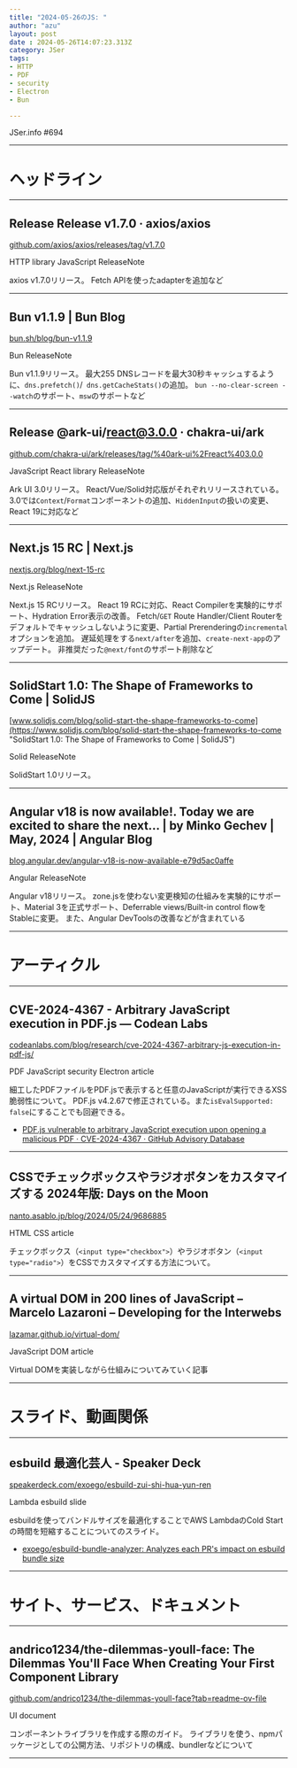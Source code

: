 ```yaml
---
title: "2024-05-26のJS: "
author: "azu"
layout: post
date : 2024-05-26T14:07:23.313Z
category: JSer
tags:
- HTTP
- PDF
- security
- Electron
- Bun

---
```


JSer.info #694

----

<h1 class="site-genre">ヘッドライン</h1>

----

## Release Release v1.7.0 · axios/axios
[github.com/axios/axios/releases/tag/v1.7.0](https://github.com/axios/axios/releases/tag/v1.7.0 "Release Release v1.7.0 · axios/axios")
<p class="jser-tags jser-tag-icon"><span class="jser-tag">HTTP</span> <span class="jser-tag">library</span> <span class="jser-tag">JavaScript</span> <span class="jser-tag">ReleaseNote</span></p>

axios v1.7.0リリース。
Fetch APIを使ったadapterを追加など


----

## Bun v1.1.9 | Bun Blog
[bun.sh/blog/bun-v1.1.9](https://bun.sh/blog/bun-v1.1.9 "Bun v1.1.9 | Bun Blog")
<p class="jser-tags jser-tag-icon"><span class="jser-tag">Bun</span> <span class="jser-tag">ReleaseNote</span></p>

Bun v1.1.9リリース。
最大255 DNSレコードを最大30秒キャッシュするように、`dns.prefetch()`/` dns.getCacheStats()`の追加。
`bun --no-clear-screen --watch`のサポート、`msw`のサポートなど


----

## Release @ark-ui/react@3.0.0 · chakra-ui/ark
[github.com/chakra-ui/ark/releases/tag/%40ark-ui%2Freact%403.0.0](https://github.com/chakra-ui/ark/releases/tag/%40ark-ui%2Freact%403.0.0 "Release @ark-ui/react@3.0.0 · chakra-ui/ark")
<p class="jser-tags jser-tag-icon"><span class="jser-tag">JavaScript</span> <span class="jser-tag">React</span> <span class="jser-tag">library</span> <span class="jser-tag">ReleaseNote</span></p>

Ark UI 3.0リリース。
React/Vue/Solid対応版がそれぞれリリースされている。
3.0では`Context`/`Format`コンポーネントの追加、`HiddenInput`の扱いの変更、React 19に対応など


----

## Next.js 15 RC | Next.js
[nextjs.org/blog/next-15-rc](https://nextjs.org/blog/next-15-rc "Next.js 15 RC | Next.js")
<p class="jser-tags jser-tag-icon"><span class="jser-tag">Next.js</span> <span class="jser-tag">ReleaseNote</span></p>

Next.js 15 RCリリース。
React 19 RCに対応、React Compilerを実験的にサポート、Hydration Error表示の改善。
Fetch/`GET` Route Handler/Client Routerをデフォルトでキャッシュしないように変更、Partial Prerenderingの`incremental`オプションを追加。
遅延処理をする`next/after`を追加、`create-next-app`のアップデート。
非推奨だった`@next/font`のサポート削除など


----

## SolidStart 1.0: The Shape of Frameworks to Come | SolidJS
[www.solidjs.com/blog/solid-start-the-shape-frameworks-to-come](https://www.solidjs.com/blog/solid-start-the-shape-frameworks-to-come "SolidStart 1.0: The Shape of Frameworks to Come | SolidJS")
<p class="jser-tags jser-tag-icon"><span class="jser-tag">Solid</span> <span class="jser-tag">ReleaseNote</span></p>

SolidStart 1.0リリース。


----

## Angular v18 is now available!. Today we are excited to share the next… | by Minko Gechev | May, 2024 | Angular Blog
[blog.angular.dev/angular-v18-is-now-available-e79d5ac0affe](https://blog.angular.dev/angular-v18-is-now-available-e79d5ac0affe "Angular v18 is now available!. Today we are excited to share the next… | by Minko Gechev | May, 2024 | Angular Blog")
<p class="jser-tags jser-tag-icon"><span class="jser-tag">Angular</span> <span class="jser-tag">ReleaseNote</span></p>

Angular v18リリース。
zone.jsを使わない変更検知の仕組みを実験的にサポート、Material 3を正式サポート、Deferrable views/Built-in control flowをStableに変更。
また、Angular DevToolsの改善などが含まれている


----
<h1 class="site-genre">アーティクル</h1>

----

## CVE-2024-4367 - Arbitrary JavaScript execution in PDF.js — Codean Labs
[codeanlabs.com/blog/research/cve-2024-4367-arbitrary-js-execution-in-pdf-js/](https://codeanlabs.com/blog/research/cve-2024-4367-arbitrary-js-execution-in-pdf-js/ "CVE-2024-4367 - Arbitrary JavaScript execution in PDF.js — Codean Labs")
<p class="jser-tags jser-tag-icon"><span class="jser-tag">PDF</span> <span class="jser-tag">JavaScript</span> <span class="jser-tag">security</span> <span class="jser-tag">Electron</span> <span class="jser-tag">article</span></p>

細工したPDFファイルをPDF.jsで表示すると任意のJavaScriptが実行できるXSS脆弱性について。
PDF.js v4.2.67で修正されている。また`isEvalSupported: false`にすることでも回避できる。

- [PDF.js vulnerable to arbitrary JavaScript execution upon opening a malicious PDF · CVE-2024-4367 · GitHub Advisory Database](https://github.com/advisories/GHSA-wgrm-67xf-hhpq "PDF.js vulnerable to arbitrary JavaScript execution upon opening a malicious PDF · CVE-2024-4367 · GitHub Advisory Database")

----

## CSSでチェックボックスやラジオボタンをカスタマイズする 2024年版: Days on the Moon
[nanto.asablo.jp/blog/2024/05/24/9686885](https://nanto.asablo.jp/blog/2024/05/24/9686885 "CSSでチェックボックスやラジオボタンをカスタマイズする 2024年版: Days on the Moon")
<p class="jser-tags jser-tag-icon"><span class="jser-tag">HTML</span> <span class="jser-tag">CSS</span> <span class="jser-tag">article</span></p>

チェックボックス（`<input type="checkbox">`）やラジオボタン（`<input type="radio">`）をCSSでカスタマイズする方法について。


----

## A virtual DOM in 200 lines of JavaScript – Marcelo Lazaroni – Developing for the Interwebs
[lazamar.github.io/virtual-dom/](https://lazamar.github.io/virtual-dom/ "A virtual DOM in 200 lines of JavaScript – Marcelo Lazaroni – Developing for the Interwebs")
<p class="jser-tags jser-tag-icon"><span class="jser-tag">JavaScript</span> <span class="jser-tag">DOM</span> <span class="jser-tag">article</span></p>

Virtual DOMを実装しながら仕組みについてみていく記事


----
<h1 class="site-genre">スライド、動画関係</h1>

----

## esbuild 最適化芸人 - Speaker Deck
[speakerdeck.com/exoego/esbuild-zui-shi-hua-yun-ren](https://speakerdeck.com/exoego/esbuild-zui-shi-hua-yun-ren "esbuild 最適化芸人 - Speaker Deck")
<p class="jser-tags jser-tag-icon"><span class="jser-tag">Lambda</span> <span class="jser-tag">esbuild</span> <span class="jser-tag">slide</span></p>

esbuildを使ってバンドルサイズを最適化することでAWS LambdaのCold Startの時間を短縮することについてのスライド。

- [exoego/esbuild-bundle-analyzer: Analyzes each PR&#039;s impact on esbuild bundle size](https://github.com/exoego/esbuild-bundle-analyzer "exoego/esbuild-bundle-analyzer: Analyzes each PR&amp;#039;s impact on esbuild bundle size")

----
<h1 class="site-genre">サイト、サービス、ドキュメント</h1>

----

## andrico1234/the-dilemmas-youll-face: The Dilemmas You&#039;ll Face When Creating Your First Component Library
[github.com/andrico1234/the-dilemmas-youll-face?tab&#x3D;readme-ov-file](https://github.com/andrico1234/the-dilemmas-youll-face?tab=readme-ov-file "andrico1234/the-dilemmas-youll-face: The Dilemmas You&#039;ll Face When Creating Your First Component Library")
<p class="jser-tags jser-tag-icon"><span class="jser-tag">UI</span> <span class="jser-tag">document</span></p>

コンポーネントライブラリを作成する際のガイド。
ライブラリを使う、npmパッケージとしての公開方法、リポジトリの構成、bundlerなどについて


----
